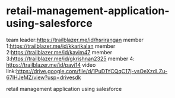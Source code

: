 # retail-management-application-using-salesforce 
team leader:https://trailblazer.me/id/hsrirangan
member 1:https://trailblazer.me/id/kkarikalan
member 2:https://trailblazer.me/id/kavim47 member 3:https://trailblazer.me/id/gkrishnan2325
member 4: https://trailblazer.me/id/pavi14 video link:https://drive.google.com/file/d/1PuD1YCQqC17j-vsOeXzdLZu-67IHJeMZ/view?usp=drivesdk

 retail management application using salesforce 
